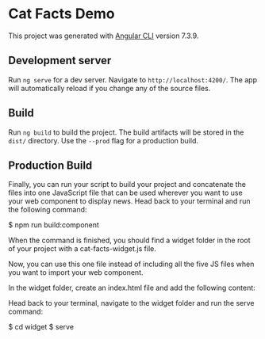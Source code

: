 # Cat Facts Demo

This project was generated with [Angular CLI](https://github.com/angular/angular-cli) version 7.3.9.

## Development server

Run `ng serve` for a dev server. Navigate to `http://localhost:4200/`. The app will automatically reload if you change any of the source files.

## Build

Run `ng build` to build the project. The build artifacts will be stored in the `dist/` directory. Use the `--prod` flag for a production build.

## Production Build

Finally, you can run your script to build your project and concatenate the files into one JavaScript file that can be used wherever you want to use your web component to display news. Head back to your terminal and run the following command:

$ npm run build:component

When the command is finished, you should find a widget folder in the root of your project with a cat-facts-widget.js file.

Now, you can use this one file instead of including all the five JS files when you want to import your web component.

In the widget folder, create an index.html file and add the following content:

Head back to your terminal, navigate to the widget folder and run the serve command:

$ cd widget
$ serve
